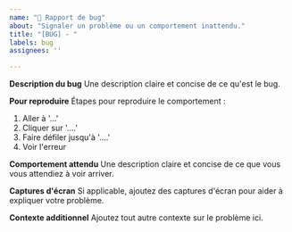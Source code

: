 ```yaml
---
name: "🐞 Rapport de bug"
about: "Signaler un problème ou un comportement inattendu."
title: "[BUG] - "
labels: bug
assignees: ''

---
```


**Description du bug**
Une description claire et concise de ce qu'est le bug.

**Pour reproduire**
Étapes pour reproduire le comportement :
1. Aller à '...'
2. Cliquer sur '....'
3. Faire défiler jusqu'à '....'
4. Voir l'erreur

**Comportement attendu**
Une description claire et concise de ce que vous vous attendiez à voir arriver.

**Captures d'écran**
Si applicable, ajoutez des captures d'écran pour aider à expliquer votre problème.

**Contexte additionnel**
Ajoutez tout autre contexte sur le problème ici.
